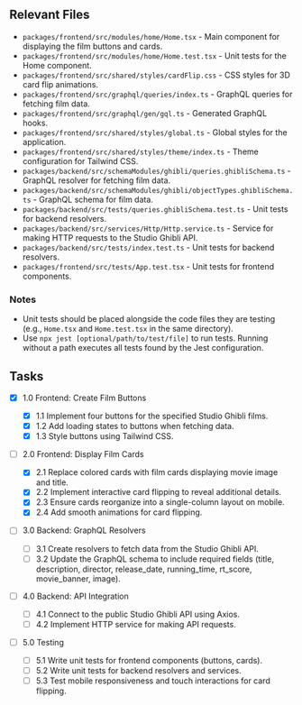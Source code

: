 ## Relevant Files

- `packages/frontend/src/modules/home/Home.tsx` - Main component for displaying the film buttons and cards.
- `packages/frontend/src/modules/home/Home.test.tsx` - Unit tests for the Home component.
- `packages/frontend/src/shared/styles/cardFlip.css` - CSS styles for 3D card flip animations.
- `packages/frontend/src/graphql/queries/index.ts` - GraphQL queries for fetching film data.
- `packages/frontend/src/graphql/gen/gql.ts` - Generated GraphQL hooks.
- `packages/frontend/src/shared/styles/global.ts` - Global styles for the application.
- `packages/frontend/src/shared/styles/theme/index.ts` - Theme configuration for Tailwind CSS.
- `packages/backend/src/schemaModules/ghibli/queries.ghibliSchema.ts` - GraphQL resolver for fetching film data.
- `packages/backend/src/schemaModules/ghibli/objectTypes.ghibliSchema.ts` - GraphQL schema for film data.
- `packages/backend/src/tests/queries.ghibliSchema.test.ts` - Unit tests for backend resolvers.
- `packages/backend/src/services/Http/Http.service.ts` - Service for making HTTP requests to the Studio Ghibli API.
- `packages/backend/src/tests/index.test.ts` - Unit tests for backend resolvers.
- `packages/frontend/src/tests/App.test.tsx` - Unit tests for frontend components.

### Notes

- Unit tests should be placed alongside the code files they are testing (e.g., `Home.tsx` and `Home.test.tsx` in the same directory).
- Use `npx jest [optional/path/to/test/file]` to run tests. Running without a path executes all tests found by the Jest configuration.

## Tasks

- [x] 1.0 Frontend: Create Film Buttons

  - [x] 1.1 Implement four buttons for the specified Studio Ghibli films.
  - [x] 1.2 Add loading states to buttons when fetching data.
  - [x] 1.3 Style buttons using Tailwind CSS.

- [ ] 2.0 Frontend: Display Film Cards

  - [x] 2.1 Replace colored cards with film cards displaying movie image and title.
  - [x] 2.2 Implement interactive card flipping to reveal additional details.
  - [x] 2.3 Ensure cards reorganize into a single-column layout on mobile.
  - [x] 2.4 Add smooth animations for card flipping.

- [ ] 3.0 Backend: GraphQL Resolvers

  - [ ] 3.1 Create resolvers to fetch data from the Studio Ghibli API.
  - [ ] 3.2 Update the GraphQL schema to include required fields (title, description, director, release_date, running_time, rt_score, movie_banner, image).

- [ ] 4.0 Backend: API Integration

  - [ ] 4.1 Connect to the public Studio Ghibli API using Axios.
  - [ ] 4.2 Implement HTTP service for making API requests.

- [ ] 5.0 Testing
  - [ ] 5.1 Write unit tests for frontend components (buttons, cards).
  - [ ] 5.2 Write unit tests for backend resolvers and services.
  - [ ] 5.3 Test mobile responsiveness and touch interactions for card flipping.
